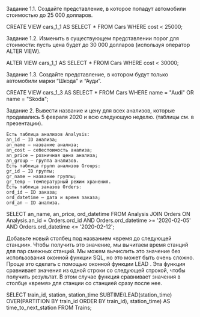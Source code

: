 Задание 1.1. Создайте представление, в которое попадут автомобили стоимостью до 25 000 долларов.

CREATE VIEW cars_1_1 AS
SELECT * FROM Cars
WHERE cost < 25000;


Задание 1.2. Изменить в существующем представлении порог для стоимости: пусть цена будет до 30 000 долларов (используя оператор ALTER VIEW).

ALTER VIEW cars_1_1 AS
SELECT * FROM Cars
WHERE cost < 30000;


Задание 1.3. Создайте представление, в котором будут только автомобили марки “Шкода” и “Ауди”.

CREATE VIEW cars_1_3 AS
SELECT * FROM Cars
WHERE name = "Audi" OR name = "Skoda";


Задание 2. Вывести название и цену для всех анализов, которые продавались 5 февраля 2020 и всю следующую неделю. (таблицы см. в презентации).

    Есть таблица анализов Analysis:
    an_id — ID анализа;
    an_name — название анализа;
    an_cost — себестоимость анализа;
    an_price — розничная цена анализа;
    an_group — группа анализов.
    Есть таблица групп анализов Groups:
    gr_id — ID группы;
    gr_name — название группы;
    gr_temp — температурный режим хранения.
    Есть таблица заказов Orders:
    ord_id — ID заказа;
    ord_datetime — дата и время заказа;
    ord_an — ID анализа.

SELECT an_name, an_price, ord_datetime
FROM Analysis
JOIN Orders
ON Analysis.an_id = Orders.ord_id
AND Orders.ord_datetime >= '2020-02-05'
AND Orders.ord_datetime <= '2020-02-12';


Добавьте новый столбец под названием «время до следующей станции». Чтобы получить это значение, мы вычитаем время станций для пар смежных станций. Мы можем вычислить это значение без использования оконной функции SQL, но это может быть очень сложно. Проще это сделать с помощью оконной функции LEAD . Эта функция сравнивает значения из одной строки со следующей строкой, чтобы получить результат. В этом случае функция сравнивает значения в столбце «время» для станции со станцией сразу после нее.

SELECT train_id, station, station_time
SUBTIME(LEAD(station_time) OVER(PARTITION BY train_id ORDER BY train_id), station_time)
AS time_to_next_station
FROM Trains;
